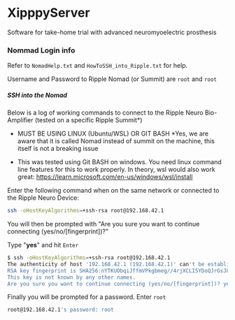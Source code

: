 # XipppyServer
 Software for take-home trial with advanced neuromyoelectric prosthesis


### Nommad Login info

Refer to `NomadHelp.txt` and `HowToSSH_into_Ripple.txt` for help.

Username and Password to Ripple Nomad (or Summit) are `root` and `root`


##### SSH into the Nomad

Below is a log of working commands to connect to the Ripple Neuro Bio-Amplifier (tested on a specific Ripple Summit*)
- MUST BE USING LINUX (Ubuntu/WSL) OR GIT BASH
*Yes, we are aware that it is called Nomad instead of summit on the machine, this itself is not a breaking issue

- This was tested using Git BASH on windows. You need linux command line features for this to work properly. In theory, wsl
would also work great: https://learn.microsoft.com/en-us/windows/wsl/install

Enter the following command when on the same network or connected to the Ripple Neuro Device:

```bash
ssh -oHostKeyAlgorithms=+ssh-rsa root@192.168.42.1
```

You will then be prompted with "Are you sure you want to continue connecting (yes/no/[fingerprint])?" 

Type "**yes**" and hit `Enter`

```bash
$ ssh -oHostKeyAlgorithms=+ssh-rsa root@192.168.42.1
The authenticity of host '192.168.42.1 (192.168.42.1)' can't be established.
RSA key fingerprint is SHA256:nYTKUObqiJffmVPkgbmeg//4rjXCLI5YDoQJrGsJ85I.
This key is not known by any other names.
Are you sure you want to continue connecting (yes/no/[fingerprint])? yes
```

Finally you will be prompted for a password. Enter `root`

```bash
root@192.168.42.1's password: root
```

